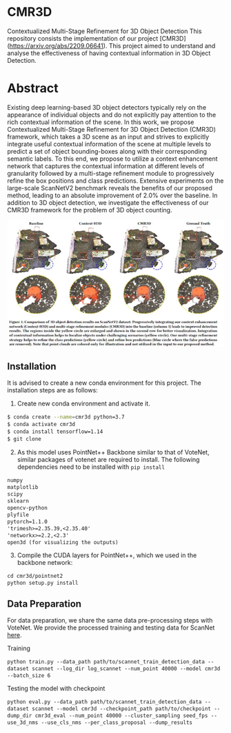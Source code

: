 # CMR3D
Contextualized Multi-Stage Refinement for 3D Object Detection
This repository consists the implementation of our project [CMR3D] (https://arxiv.org/abs/2209.06641). This project aimed to understand and analyse the effectiveness of having contextual information in 3D Object Detection.

# Abstract

Existing deep learning-based 3D object detectors typically rely
on the appearance of individual objects and do not explicitly pay
attention to the rich contextual information of the scene. In this
work, we propose Contextualized Multi-Stage Refinement for 3D
Object Detection (CMR3D) framework, which takes a 3D scene
as an input and strives to explicitly integrate useful contextual
information of the scene at multiple levels to predict a set of object
bounding-boxes along with their corresponding semantic labels. To
this end, we propose to utilize a context enhancement network that
captures the contextual information at different levels of granularity
followed by a multi-stage refinement module to progressively refine
the box positions and class predictions. Extensive experiments on
the large-scale ScanNetV2 benchmark reveals the benefits of our
proposed method, leading to an absolute improvement of 2.0% over
the baseline. In addition to 3D object detection, we investigate the
effectiveness of our CMR3D framework for the problem of 3D object
counting. 

![CMR3D](utils/CMR3D.JPG)

## Installation
It is advised to create a new conda environment for this project. The installation steps are as follows:
1. Create new conda environment and activate it.
```bash
$ conda create --name=cmr3d python=3.7
$ conda activate cmr3d
$ conda install tensorflow=1.14
$ git clone 
```
2. As this model uses PointNet++ Backbone similar to that of VoteNet, similar packages of votenet are required to install. The following dependencies need to be installed with ```pip install```

```
numpy
matplotlib
scipy
sklearn
opencv-python
plyfile
pytorch=1.1.0
'trimesh>=2.35.39,<2.35.40'
'networkx>=2.2,<2.3'
open3d (for visualizing the outputs)
```

3. Compile the CUDA layers for PointNet++, which we used in the backbone network:

```
cd cmr3d/pointnet2
python setup.py install
```

## Data Preparation

For data preparation, we share the same data pre-processing steps with VoteNet. We provide the processed training and testing data for  ScanNet [here](https://github.com/facebookresearch/votenet/blob/main/scannet/README.md).


 Training 

```
python train.py --data_path path/to/scannet_train_detection_data --dataset scannet --log_dir log_scannet --num_point 40000 --model cmr3d --batch_size 6
```

 Testing the model with checkpoint
 
 ```
 python eval.py --data_path path/to/scannet_train_detection_data --dataset scannet --model cmr3d --checkpoint_path path/to/checkpoint --dump_dir cmr3d_eval --num_point 40000 --cluster_sampling seed_fps --use_3d_nms --use_cls_nms --per_class_proposal --dump_results
 ```
 
